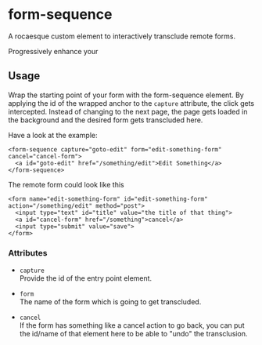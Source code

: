 # form-sequence

A rocaesque custom element to interactively transclude remote forms.  

Progressively enhance your 

## Usage

Wrap the starting point of your form with the form-sequence element. By applying the id of the wrapped anchor to the `capture` attribute, the click gets intercepted. Instead of changing to the next page, the page gets loaded in the background and the desired form gets transcluded here.

Have a look at the example:

    <form-sequence capture="goto-edit" form="edit-something-form" cancel="cancel-form">
      <a id="goto-edit" href="/something/edit">Edit Something</a>
    </form-sequence>

The remote form could look like this

    <form name="edit-something-form" id="edit-something-form" action="/something/edit" method="post">
      <input type="text" id="title" value="the title of that thing">
      <a id="cancel-form" href="/something">cancel</a>
      <input type="submit" value="save">
    </form>

### Attributes

- `capture`  
  Provide the id of the entry point element.

- `form`  
  The name of the form which is going to get transcluded.

- `cancel`  
  If the form has something like a cancel action to go back, you can put the id/name of that element here to be able to "undo" the transclusion.
